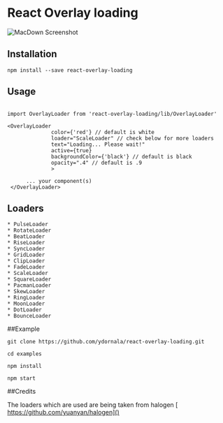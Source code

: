 # React Overlay loading

![MacDown Screenshot](https://goo.gl/Jbd4Et)

## Installation

```
npm install --save react-overlay-loading
```

## Usage
```

import OverlayLoader from 'react-overlay-loading/lib/OverlayLoader'

<OverlayLoader 
              color={'red'} // default is white
              loader="ScaleLoader" // check below for more loaders
              text="Loading... Please wait!" 
              active={true} 
              backgroundColor={'black'} // default is black
              opacity=".4" // default is .9  
              >
              
      ... your component(s)
 </OverlayLoader>
```


## Loaders

```
* PulseLoader
* RotateLoader
* BeatLoader
* RiseLoader
* SyncLoader
* GridLoader
* ClipLoader
* FadeLoader
* ScaleLoader
* SquareLoader
* PacmanLoader
* SkewLoader
* RingLoader
* MoonLoader
* DotLoader
* BounceLoader
```

##Example

```
git clone https://github.com/ydornala/react-overlay-loading.git

cd examples

npm install

npm start

```

##Credits

The loaders which are used are being taken from halogen
[ https://github.com/yuanyan/halogen]()